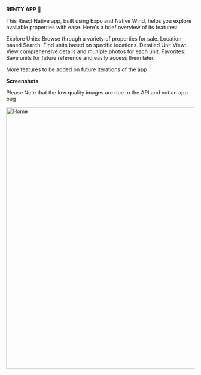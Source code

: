 
**RENTY APP** 📱

 This React Native app, built using Expo and Native Wind, helps you explore available properties with ease. Here's a brief overview of its features:

Explore Units: Browse through a variety of properties for sale.
Location-based Search: Find units based on specific locations.
Detailed Unit View: View comprehensive details and multiple photos for each unit.
Favorites: Save units for future reference and easily access them later.

More features to be added on future iterations of the app

**Screenshots**

Please Note that the low quality images are due to the API and not an app bug


<img src="https://github.com/mungaimichael/renty/assets/83639621/eb916424-c89e-4b4b-9892-e185065877a3" alt="Home" title="Optional title" height="700">
<!-- <img src="./images/1.png" alt="Home" title="Optional title" height="700"> -->

